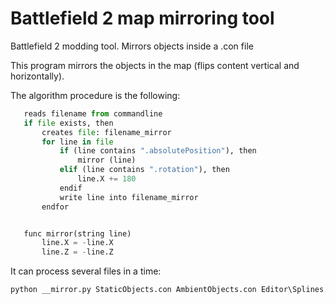 #  Battlefield 2 map mirroring tool

Battlefield 2 modding tool. Mirrors objects inside a .con file

This program mirrors the objects in the map (flips content vertical and horizontally).

The algorithm procedure is the following:

```python
   reads filename from commandline
   if file exists, then
       creates file: filename_mirror
       for line in file
           if (line contains ".absolutePosition"), then
               mirror (line)
           elif (line contains ".rotation"), then
               line.X += 180
           endif
           write line into filename_mirror
       endfor


   func mirror(string line)
       line.X = -line.X
       line.Z = -line.Z
```

It can process several files in a time:
```python
python __mirror.py StaticObjects.con AmbientObjects.con Editor\Splines.con Editor\GamePlayObjects.con
```
